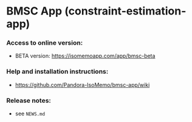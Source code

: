 # BMSC App (constraint-estimation-app)

### Access to online version:
- BETA version: https://isomemoapp.com/app/bmsc-beta

### Help and installation instructions:
- https://github.com/Pandora-IsoMemo/bmsc-app/wiki

### Release notes:
- see `NEWS.md`
